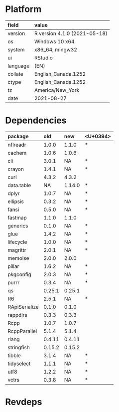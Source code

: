 # Platform

|field    |value                        |
|:--------|:----------------------------|
|version  |R version 4.1.0 (2021-05-18) |
|os       |Windows 10 x64               |
|system   |x86_64, mingw32              |
|ui       |RStudio                      |
|language |(EN)                         |
|collate  |English_Canada.1252          |
|ctype    |English_Canada.1252          |
|tz       |America/New_York             |
|date     |2021-08-27                   |

# Dependencies

|package       |old    |new    |<U+0394>  |
|:-------------|:------|:------|:--|
|nflreadr      |1.0.0  |1.1.0  |*  |
|cachem        |1.0.6  |1.0.6  |   |
|cli           |3.0.1  |NA     |*  |
|crayon        |1.4.1  |NA     |*  |
|curl          |4.3.2  |4.3.2  |   |
|data.table    |NA     |1.14.0 |*  |
|dplyr         |1.0.7  |NA     |*  |
|ellipsis      |0.3.2  |NA     |*  |
|fansi         |0.5.0  |NA     |*  |
|fastmap       |1.1.0  |1.1.0  |   |
|generics      |0.1.0  |NA     |*  |
|glue          |1.4.2  |NA     |*  |
|lifecycle     |1.0.0  |NA     |*  |
|magrittr      |2.0.1  |NA     |*  |
|memoise       |2.0.0  |2.0.0  |   |
|pillar        |1.6.2  |NA     |*  |
|pkgconfig     |2.0.3  |NA     |*  |
|purrr         |0.3.4  |NA     |*  |
|qs            |0.25.1 |0.25.1 |   |
|R6            |2.5.1  |NA     |*  |
|RApiSerialize |0.1.0  |0.1.0  |   |
|rappdirs      |0.3.3  |0.3.3  |   |
|Rcpp          |1.0.7  |1.0.7  |   |
|RcppParallel  |5.1.4  |5.1.4  |   |
|rlang         |0.4.11 |0.4.11 |   |
|stringfish    |0.15.2 |0.15.2 |   |
|tibble        |3.1.4  |NA     |*  |
|tidyselect    |1.1.1  |NA     |*  |
|utf8          |1.2.2  |NA     |*  |
|vctrs         |0.3.8  |NA     |*  |

# Revdeps

